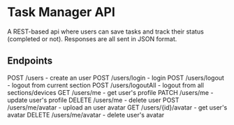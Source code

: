 # Task Manager API
A REST-based api where users can save tasks and track their status (completed or not). 
Responses are all sent in JSON format.

## Endpoints
POST /users               - create an user
POST /users/login         - login
POST /users/logout        - logout from current section
POST /users/logoutAll     - logout from all sections/devices
GET /users/me             - get user's profile
PATCH /users/me           - update user's profile
DELETE /users/me          - delete user
POST /users/me/avatar     - upload an user avatar
GET /users/{id}/avatar    - get user's avatar
DELETE /users/me/avatar   - delete user's avatar
